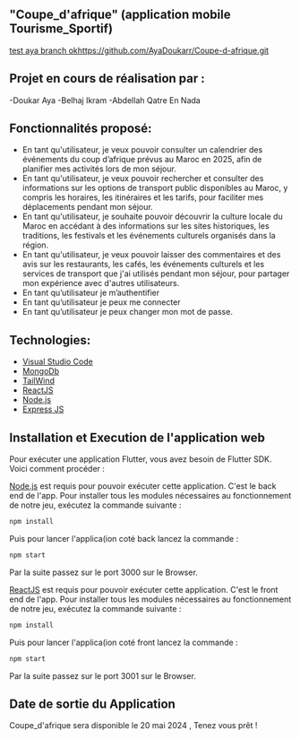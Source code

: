 "Coupe_d'afrique" (application mobile Tourisme_Sportif)
-------------------------------------------------------
[test aya branch ok](https://github.com/AyaDoukarr/Coupe-d-afrique.git)https://github.com/AyaDoukarr/Coupe-d-afrique.git

Projet en cours de réalisation par :
---------------------------------------
-Doukar Aya
-Belhaj Ikram
-Abdellah Qatre En Nada

Fonctionnalités proposé:
-----------------------------------------------------------
- 	En tant qu'utilisateur, je veux pouvoir consulter un calendrier des événements du coup d’afrique prévus au Maroc en 2025, afin de planifier mes activités lors de mon séjour.
- En tant qu'utilisateur, je veux pouvoir rechercher et consulter des informations sur les options de transport public disponibles au Maroc, y compris les horaires, les itinéraires et les tarifs, pour faciliter mes déplacements pendant mon séjour.
- En tant qu'utilisateur, je souhaite pouvoir découvrir la culture locale du Maroc en accédant à des informations sur les sites historiques, les traditions, les festivals et les événements culturels organisés dans la région.
-  	En tant qu'utilisateur, je veux pouvoir laisser des commentaires et des avis sur les restaurants, les cafés, les événements culturels et les services de transport que j'ai utilisés pendant mon séjour, pour partager mon expérience avec d'autres utilisateurs.
- En tant qu’utilisateur je m’authentifier
- En tant qu’utilisateur je peux me connecter
- En tant qu’utilisateur je peux changer mon mot de passe.

Technologies:
------------------------------------------------
- [Visual Studio Code](https://code.visualstudio.com/)
- [MongoDb](https://www.mongodb.com/)
- [TailWind](https://tailwindcss.com/)
- [ReactJS](https://reactjs.org/)
- [Node.js](https://nodejs.org/en)
- [Express JS](https://expressjs.com/)


Installation et Execution de l'application web
--------------------------------------------------
Pour exécuter une application Flutter, vous avez besoin de Flutter SDK. Voici comment procéder :


[Node.js](https://nodejs.org/) est requis pour pouvoir exécuter cette application. C'est le back end de l'app. Pour installer tous les modules nécessaires au fonctionnement de notre jeu, exécutez la commande suivante :

```sh
npm install

```

Puis pour lancer l'applica(ion coté back lancez la commande : 

```sh
npm start

```

Par la suite passez sur le port 3000 sur le Browser.

[ReactJS](https://reactjs.org/) est requis pour pouvoir exécuter cette application. C'est le front end de l'app. Pour installer tous les modules nécessaires au fonctionnement de notre jeu, exécutez la commande suivante :

```sh
npm install

```

Puis pour lancer l'applica(ion coté front lancez la commande : 

```sh
npm start

```

Par la suite passez sur le port 3001 sur le Browser.


Date de sortie du Application
--------------------------------------
Coupe_d'afrique sera disponible le 20 mai 2024 , Tenez vous prêt !
